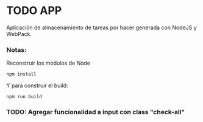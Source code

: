 # TODO APP

Aplicación de almacenamiento de tareas por hacer generada con NodeJS y WebPack.

### Notas: 
Reconstruir los módulos de Node
```
npm install
```

Y para construir el build:
```
npm run build
```



### TODO: Agregar funcionalidad a input con class "check-all"
